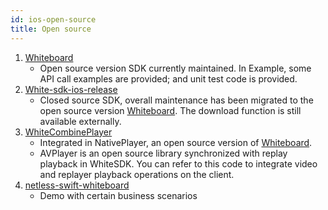```yaml
---
id: ios-open-source
title: Open source
---
```


1. [Whiteboard](https://github.com/netless-io/Whiteboard-iOS)
    * Open source version SDK currently maintained. In Example, some API call examples are provided; and unit test code is provided.
1. [White-sdk-ios-release](https://github.com/duty-os/white-sdk-ios-release)
    * Closed source SDK, overall maintenance has been migrated to the open source version [Whiteboard](https://github.com/netless-io/Whiteboard-iOS). The download function is still available externally.
1. [WhiteCombinePlayer](https://github.com/netless-io/whitecombineplayer)
    * Integrated in NativePlayer, an open source version of [Whiteboard](https://github.com/netless-io/Whiteboard-iOS). 
    * AVPlayer is an open source library synchronized with replay playback in WhiteSDK. You can refer to this code to integrate video and replayer playback operations on the client.
1. [netless-swift-whiteboard](https://github.com/netless-io/netless-swift-whiteboard)
    * Demo with certain business scenarios
